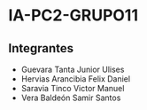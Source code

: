 # IA-PC2-GRUPO11

## Integrantes

- Guevara Tanta Junior Ulises
- Hervias Arancibia Felix Daniel
- Saravia Tinco Victor Manuel
- Vera Baldeón Samir Santos
